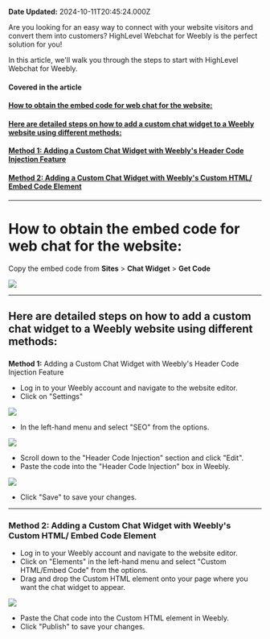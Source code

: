 **Date Updated:** 2024-10-11T20:45:24.000Z

Are you looking for an easy way to connect with your website visitors and convert them into customers? HighLevel Webchat for Weebly is the perfect solution for you!  
  
In this article, we'll walk you through the steps to start with HighLevel Webchat for Weebly.
  
  
#### **Covered in the article**

#### [**How to obtain the embed code for web chat for the website:**](#How-to-obtain-the-embed-code-for-web-chat-for-the-website%3A)

#### [**Here are detailed steps on how to add a custom chat widget to a Weebly website using different methods:**](#Here-are-detailed-steps-on-how-to-add-a-custom-chat-widget-to-a-Weebly-website-using-different-methods%3A)

#### [Method 1: Adding a Custom Chat Widget with Weebly's Header Code Injection Feature](#Method-1%3A%C2%A0Adding-a-Custom-Chat-Widget-with-Weebly's-Header-Code-Injection-Feature)

#### [Method 2: Adding a Custom Chat Widget with Weebly's Custom HTML/ Embed Code Element](#Method-2%3A%C2%A0Adding-a-Custom-Chat-Widget-with-Weebly's-Custom-HTML/-Embed-Code-Element)

---

# **How to obtain the embed code for web chat for the website:**

Copy the embed code from **Sites** \> **Chat Widget** \> **Get Code**

![](https://s3.amazonaws.com/cdn.freshdesk.com/data/helpdesk/attachments/production/48297287141/original/_OQtFli-JPFoV94EyOxp5SVBt35ozqrJ9w.gif?1683908337)

  
---

## **Here are detailed steps on how to add a custom chat widget to a Weebly website using different methods:**

###   
**Method 1:** Adding a Custom Chat Widget with Weebly's Header Code Injection Feature

* Log in to your Weebly account and navigate to the website editor.
* Click on "Settings"

![](https://s3.amazonaws.com/cdn.freshdesk.com/data/helpdesk/attachments/production/48297280726/original/_MAQaHtpb9-qXJ4aoqdEUsIuPy78wgX_jQ.jpeg?1683906475)  
  
  
* In the left-hand menu and select "SEO" from the options.

![](https://s3.amazonaws.com/cdn.freshdesk.com/data/helpdesk/attachments/production/48297280723/original/vgjwqVj1oZOeepZ0pIjTe4994G_T6EHb9g.jpeg?1683906474)
  
  
* Scroll down to the "Header Code Injection" section and click "Edit".
* Paste the code into the "Header Code Injection" box in Weebly.

![](https://s3.amazonaws.com/cdn.freshdesk.com/data/helpdesk/attachments/production/48297280724/original/Dt2bkzxdUvhDnfiVfX39l2TcIUbKHsZq_Q.jpeg?1683906474)

* Click "Save" to save your changes.

---

### **Method 2:** Adding a Custom Chat Widget with Weebly's Custom HTML/ Embed Code Element

* Log in to your Weebly account and navigate to the website editor.
* Click on "Elements" in the left-hand menu and select "Custom HTML/Embed Code" from the options.
* Drag and drop the Custom HTML element onto your page where you want the chat widget to appear.

![](https://s3.amazonaws.com/cdn.freshdesk.com/data/helpdesk/attachments/production/48297280725/original/P8tKnHQ9CnrLaJr_ZYiWHjVZWplVlSVrtQ.jpeg?1683906474)

  
* Paste the Chat code into the Custom HTML element in Weebly.
* Click "Publish" to save your changes.